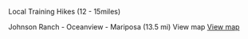 Local Training Hikes (12 - 15miles)

Johnson Ranch - Oceanview - Mariposa (13.5 mi)
View map [View map](https://jdalbey.github.io/hiking/Maps/Johnson-Oceanview-Mariposa.pdf)
